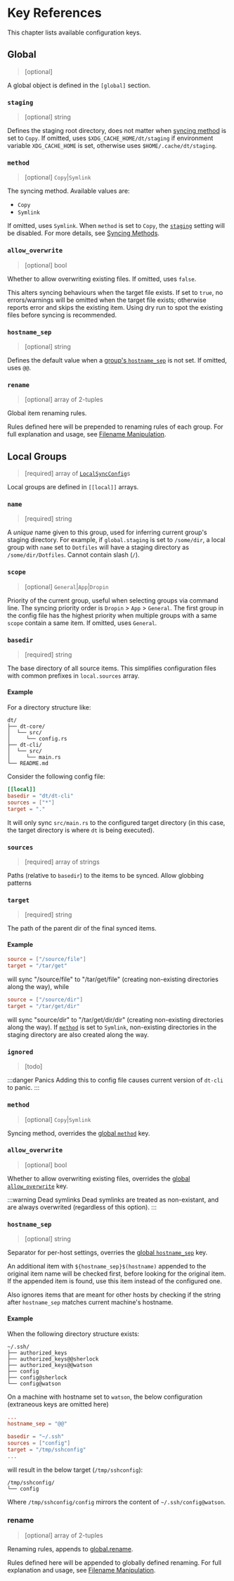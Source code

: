 # Key References

This chapter lists available configuration keys.

## Global

> [optional]

A global object is defined in the `[global]` section.

### `staging`

> [optional] string

Defines the staging root directory, does not matter when [syncing
method](#method) is set to `Copy`.  If omitted, uses
`$XDG_CACHE_HOME/dt/staging` if environment variable `XDG_CACHE_HOME` is set,
otherwise uses `$HOME/.cache/dt/staging`.

### `method`

> [optional] `Copy`|`Symlink`

The syncing method.  Available values are:

- `Copy`
- `Symlink`

If omitted, uses `Symlink`.  When `method` is set to `Copy`, the
[`staging`](#staging) setting will be disabled.  For more details, see
[Syncing Methods](/config/guide/03-syncing-methods).

### `allow_overwrite`

> [optional] bool

Whether to allow overwriting existing files.  If omitted, uses `false`.

This alters syncing behaviours when the target file exists.  If set to `true`,
no errors/warnings will be omitted when the target file exists; otherwise
reports error and skips the existing item.  Using dry run to spot the existing
files before syncing is recommended.

### `hostname_sep`

> [optional] string

Defines the default value when a [group's `hostname_sep`](#hostname-sep-1) is
not set.  If omitted, uses `@@`.

### `rename`

> [optional] array of 2-tuples

Global item renaming rules.

Rules defined here will be prepended to renaming rules of each group.  For
full explanation and usage, see [Filename
Manipulation](/features/03-filename-manipulating).

## Local Groups

> [required] array of [`LocalSyncConfig`](https://docs.rs/dt-core/latest/dt_core/config/struct.LocalSyncConfig.html)s

Local groups are defined in `[[local]]` arrays.

### `name`

> [required] string

A _unique_ name given to this group, used for inferring current group's
staging directory.  For example, if `global.staging` is set to `/some/dir`, a
local group with `name` set to `Dotfiles` will have a staging directory as
`/some/dir/Dotfiles`.  Cannot contain slash (`/`).

### `scope`

> [optional] `General`|`App`|`Dropin`

Priority of the current group, useful when selecting groups via command line.
The syncing priority order is `Dropin` > `App` > `General`.  The first group
in the config file has the highest priority when multiple groups with a same
`scope` contain a same item.  If omitted, uses `General`.

### `basedir`

> [required] string

The base directory of all source items.  This simplifies configuration files
with common prefixes in `local.sources` array.

#### Example

For a directory structure like:

```plain
dt/
├── dt-core/
│  └── src/
│     └── config.rs
├── dt-cli/
│  └── src/
│     └── main.rs
└── README.md
```

Consider the following config file:

```toml
[[local]]
basedir = "dt/dt-cli"
sources = ["*"]
target = "."
```

It will only sync `src/main.rs` to the configured target directory (in this
case, the target directory is where `dt` is being executed).

### `sources`

> [required] array of strings

Paths (relative to `basedir`) to the items to be synced.  Allow globbing
patterns

### `target`

> [required] string

The path of the parent dir of the final synced items.

#### Example

```toml
source = ["/source/file"]
target = "/tar/get"
```

will sync "/source/file" to "/tar/get/file" (creating non-existing directories
along the way), while

```toml
source = ["/source/dir"]
target = "/tar/get/dir"
```

will sync "source/dir" to "/tar/get/dir/dir" (creating non-existing
directories along the way).  If [`method`](#method-1) is set to `Symlink`,
non-existing directories in the staging directory are also created along the
way.

### `ignored`

> [todo]

:::danger Panics
Adding this to config file causes current version of `dt-cli` to panic.
:::

### `method`

> [optional] `Copy`|`Symlink`

Syncing method, overrides the [global `method`](#method) key.

### `allow_overwrite`

> [optional] bool

Whether to allow overwriting existing files, overrides the [global
`allow_overwrite`](#allow-overwrite) key.

:::warning Dead symlinks
Dead symlinks are treated as non-existant, and are always overwrited
(regardless of this option).
:::

### `hostname_sep`

> [optional] string

Separator for per-host settings, overries the [global
`hostname_sep`](#hostname-sep) key.

An additional item with `${hostname_sep}$(hostname)` appended to the original
item name will be checked first, before looking for the original item.  If the
appended item is found, use this item instead of the configured one.

Also ignores items that are meant for other hosts by checking if the string
after `hostname_sep` matches current machine's hostname.

#### Example

When the following directory structure exists:

```plain
~/.ssh/
├── authorized_keys
├── authorized_keys@@sherlock
├── authorized_keys@@watson
├── config
├── config@sherlock
└── config@watson
```

On a machine with hostname set to `watson`, the below configuration
(extraneous keys are omitted here)

```toml [[local]]
...
hostname_sep = "@@"

basedir = "~/.ssh"
sources = ["config"]
target = "/tmp/sshconfig"
...
```

will result in the below target (`/tmp/sshconfig`):

```plain
/tmp/sshconfig/
└── config
```

Where `/tmp/sshconfig/config` mirrors the content of `~/.ssh/config@watson`.

### rename

> [optional] array of 2-tuples

Renaming rules, appends to [global.rename](#rename).

Rules defined here will be appended to globally defined renaming.  For full
explanation and usage, see [Filename
Manipulation](/features/03-filename-manipulating).
